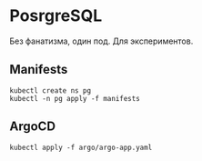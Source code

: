 # PosrgreSQL

Без фанатизма, один под. Для экспериментов.

## Manifests

```shell
kubectl create ns pg
kubectl -n pg apply -f manifests
```

## ArgoCD

```shell
kubectl apply -f argo/argo-app.yaml
```
